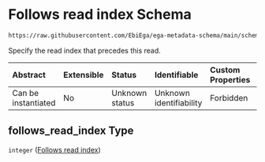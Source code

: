 # Follows read index Schema

```txt
https://raw.githubusercontent.com/EbiEga/ega-metadata-schema/main/schemas/EGA.common-definitions.json#/definitions/spot_descriptor/items/properties/read_specs/items/properties/relative_order/properties/follows_read_index
```

Specify the read index that precedes this read.

| Abstract            | Extensible | Status         | Identifiable            | Custom Properties | Additional Properties | Access Restrictions | Defined In                                                                                           |
| :------------------ | :--------- | :------------- | :---------------------- | :---------------- | :-------------------- | :------------------ | :--------------------------------------------------------------------------------------------------- |
| Can be instantiated | No         | Unknown status | Unknown identifiability | Forbidden         | Allowed               | none                | [EGA.common-definitions.json\*](../../../schemas/EGA.common-definitions.json "open original schema") |

## follows\_read\_index Type

`integer` ([Follows read index](ega-12-definitions-spot-descriptor-spot-decode-spec-properties-read-specs-read-spec-properties-relative-order-properties-follows-read-index.md))
